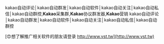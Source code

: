 kakao自动评论│kakao自动群发│kakao自动软件│kakao自动关注│kakao自动私信│kakao自动群控,**Kakao**采集群,**Kakao**协议群发器,**Kakao**营销
kakao自动评论│kakao自动群发│kakao自动软件│kakao自动关注│kakao自动私信│kakao自动群控

[😍想了解推广相关软件的朋友请登录 http://www.vst.tw](http://www.vst.tw)



